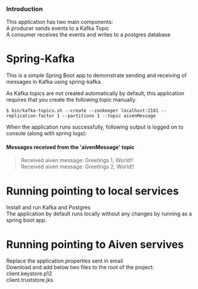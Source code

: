 ### Introduction

This application has two main components:  
A producer sends events to a Kafka Topic  
A consumer receives the events and writes to a postgres database  


# Spring-Kafka

This is a simple Spring Boot app to demonstrate sending and receiving of messages in Kafka using spring-kafka.

As Kafka topics are not created automatically by default, this application requires that you create the following topic manually.

`$ bin/kafka-topics.sh --create --zookeeper localhost:2181 --replication-factor 1 --partitions 1 --topic aivenMessage`<br>

When the application runs successfully, following output is logged on to console (along with spring logs):

#### Messages received from the 'aivenMessage' topic
>Received aiven message: Greetings 1, World!!  
>Received aiven message: Greetings 2, World!!

# Running pointing to local services
Install and run Kafka and Postgres   
The application by default runs locally without any changes by running as a spring boot app.

# Running pointing to Aiven servives
Replace the application.properties sent in email  
Download and add below two files to the root of the project:  
client.keystore.p12  
client.truststore.jks

